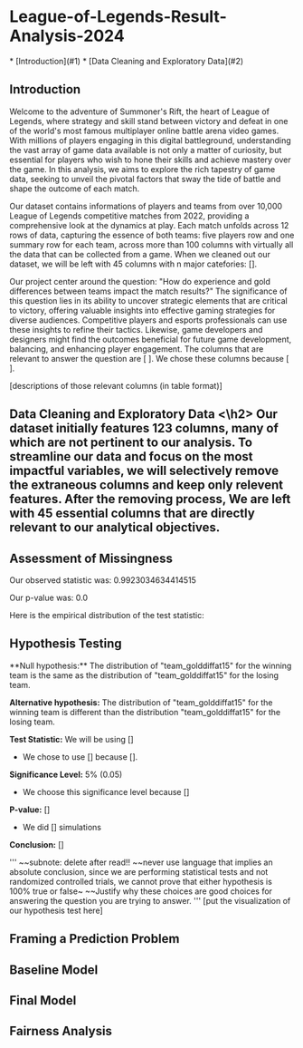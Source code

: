 <h1 id = "0"> League-of-Legends-Result-Analysis-2024 </h1>
* [Introduction](#1)
* [Data Cleaning and Exploratory Data](#2)
 
<h2 id = "1"> Introduction </h2>
Welcome to the adventure of Summoner's Rift, the heart of League of Legends, where strategy and skill stand between victory and defeat in one of the world's most famous multiplayer online battle arena video games. With millions of players engaging in this digital battleground, understanding the vast array of game data available is not only a matter of curiosity, but essential for players who wish to hone their skills and achieve mastery over the game. In this analysis, we aims to explore the rich tapestry of game data, seeking to unveil the pivotal factors that sway the tide of battle and shape the outcome of each match.

Our dataset contains informations of players and teams from over 10,000 League of Legends competitive matches from 2022, providing a comprehensive look at the dynamics at play. Each match unfolds across 12 rows of data, capturing the essence of both teams: five players row and one summary row for each team, across more than 100 columns with virtually all the data that can be collected from a game. When we cleaned out our dataset, we will be left with 45 columns with n major catefories: [].

Our project center around the question: "How do experience and gold differences between teams impact the match results?" The significance of this question lies in its ability to uncover strategic elements that are critical to victory, offering valuable insights into effective gaming strategies for diverse audiences. Competitive players and esports professionals can use these insights to refine their tactics. Likewise, game developers and designers might find the outcomes beneficial for future game development, balancing, and enhancing player engagement. The columns that are relevant to answer the question are [ ]. We chose these columns because [ ].

[descriptions of those relevant columns (in table format)]

<h2 id = "2"> Data Cleaning and Exploratory Data <\h2>
Our dataset initially features 123 columns, many of which are not pertinent to our analysis. To streamline our data and focus on the most impactful variables, we will selectively remove the extraneous columns and keep only relevent features. After the removing process, We are left with 45 essential columns that are directly relevant to our analytical objectives.


<h2 id = "3"> Assessment of Missingness </h2>



Our observed statistic was: 0.9923034634414515

Our p-value was: 0.0

Here is the empirical distribution of the test statistic:



<h2 id = "4"> Hypothesis Testing </h2>
**Null hypothesis:** The distribution of "team_golddiffat15" for the winning team is the same as the distribution of "team_golddiffat15" for the losing team.

**Alternative hypothesis:** The distribution of "team_golddiffat15" for the winning team is different than the distribution "team_golddiffat15" for the losing team.

**Test Statistic:** We will be using []
  * We chose to use [] because [].

**Significance Level:** 5% (0.05)
  * We choose this significance level because []

**P-value:** []
  * We did [] simulations

**Conclusion:** []

'''
~~subnote: delete after read!!
~~never use language that implies an absolute conclusion, since we are performing statistical tests and not randomized controlled trials, we cannot prove that either hypothesis is 100% true or false~
~~Justify why these choices are good choices for answering the question you are trying to answer.
'''
[put the visualization of our hypothesis test here]

<h2 id = "5"> Framing a Prediction Problem </h2>
<h2 id = "6"> Baseline Model </h2>
<h2 id = "7"> Final Model </h2>
<h2 id = "8"> Fairness Analysis </h2>

